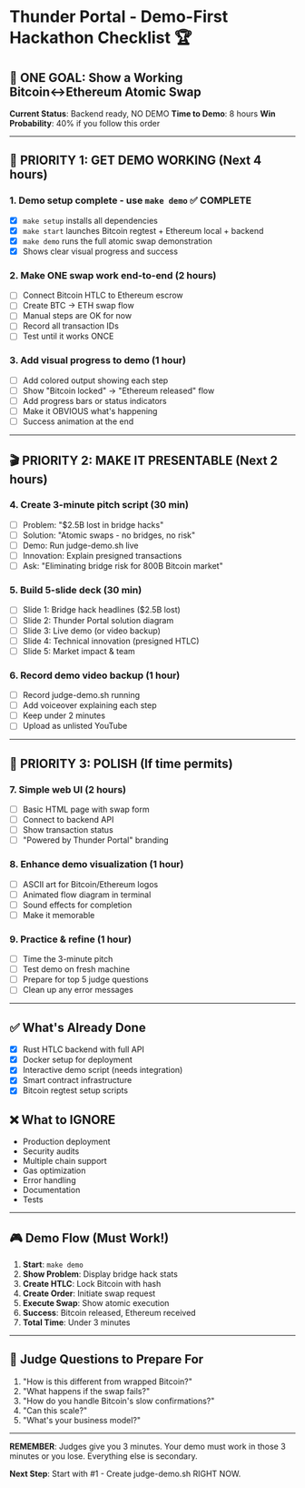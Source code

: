 # Thunder Portal - Demo-First Hackathon Checklist 🏆

## 🎯 ONE GOAL: Show a Working Bitcoin↔Ethereum Atomic Swap

**Current Status**: Backend ready, NO DEMO
**Time to Demo**: 8 hours
**Win Probability**: 40% if you follow this order

---

## 🚨 PRIORITY 1: GET DEMO WORKING (Next 4 hours)

### 1. Demo setup complete - use `make demo` ✅ COMPLETE
- [x] `make setup` installs all dependencies
- [x] `make start` launches Bitcoin regtest + Ethereum local + backend
- [x] `make demo` runs the full atomic swap demonstration
- [x] Shows clear visual progress and success

### 2. Make ONE swap work end-to-end (2 hours)
- [ ] Connect Bitcoin HTLC to Ethereum escrow
- [ ] Create BTC -> ETH swap flow
- [ ] Manual steps are OK for now
- [ ] Record all transaction IDs
- [ ] Test until it works ONCE

### 3. Add visual progress to demo (1 hour)
- [ ] Add colored output showing each step
- [ ] Show "Bitcoin locked" -> "Ethereum released" flow
- [ ] Add progress bars or status indicators
- [ ] Make it OBVIOUS what's happening
- [ ] Success animation at the end

---

## 🎬 PRIORITY 2: MAKE IT PRESENTABLE (Next 2 hours)

### 4. Create 3-minute pitch script (30 min)
- [ ] Problem: "$2.5B lost in bridge hacks"
- [ ] Solution: "Atomic swaps - no bridges, no risk"
- [ ] Demo: Run judge-demo.sh live
- [ ] Innovation: Explain presigned transactions
- [ ] Ask: "Eliminating bridge risk for 800B Bitcoin market"

### 5. Build 5-slide deck (30 min)
- [ ] Slide 1: Bridge hack headlines ($2.5B lost)
- [ ] Slide 2: Thunder Portal solution diagram
- [ ] Slide 3: Live demo (or video backup)
- [ ] Slide 4: Technical innovation (presigned HTLC)
- [ ] Slide 5: Market impact & team

### 6. Record demo video backup (1 hour)
- [ ] Record judge-demo.sh running
- [ ] Add voiceover explaining each step
- [ ] Keep under 2 minutes
- [ ] Upload as unlisted YouTube

---

## 🔧 PRIORITY 3: POLISH (If time permits)

### 7. Simple web UI (2 hours)
- [ ] Basic HTML page with swap form
- [ ] Connect to backend API
- [ ] Show transaction status
- [ ] "Powered by Thunder Portal" branding

### 8. Enhance demo visualization (1 hour)
- [ ] ASCII art for Bitcoin/Ethereum logos
- [ ] Animated flow diagram in terminal
- [ ] Sound effects for completion
- [ ] Make it memorable

### 9. Practice & refine (1 hour)
- [ ] Time the 3-minute pitch
- [ ] Test demo on fresh machine
- [ ] Prepare for top 5 judge questions
- [ ] Clean up any error messages

---

## ✅ What's Already Done
- [x] Rust HTLC backend with full API
- [x] Docker setup for deployment
- [x] Interactive demo script (needs integration)
- [x] Smart contract infrastructure
- [x] Bitcoin regtest setup scripts

## ❌ What to IGNORE
- Production deployment
- Security audits
- Multiple chain support
- Gas optimization
- Error handling
- Documentation
- Tests

---

## 🎮 Demo Flow (Must Work!)

1. **Start**: `make demo`
2. **Show Problem**: Display bridge hack stats
3. **Create HTLC**: Lock Bitcoin with hash
4. **Create Order**: Initiate swap request
5. **Execute Swap**: Show atomic execution
6. **Success**: Bitcoin released, Ethereum received
7. **Total Time**: Under 3 minutes

---

## 📝 Judge Questions to Prepare For
1. "How is this different from wrapped Bitcoin?"
2. "What happens if the swap fails?"
3. "How do you handle Bitcoin's slow confirmations?"
4. "Can this scale?"
5. "What's your business model?"

---

**REMEMBER**: Judges give you 3 minutes. Your demo must work in those 3 minutes or you lose. Everything else is secondary.

**Next Step**: Start with #1 - Create judge-demo.sh RIGHT NOW.
